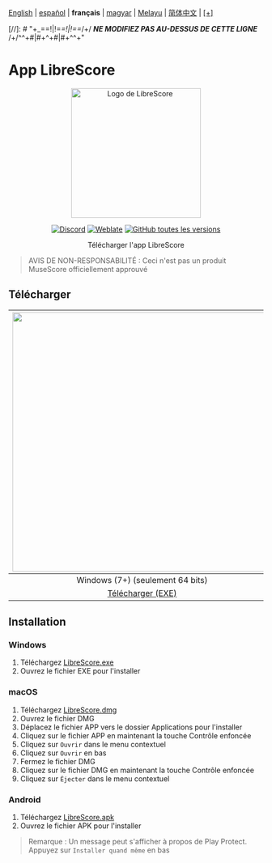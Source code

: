 <div dir="ltr" align="left">

&#8206;[English](/docs/en/README.md) | &#8206;[español](/docs/es/LÉAME.md) | &#8206;**français** | &#8206;[magyar](/docs/hu/OLVASSAEL.md) | &#8206;[Melayu](/docs/ms/BACASAYA.md) | &#8206;[简体中文](/docs/zh-Hans/自述文件.md) | &#8206;[[+]](https://librescore.ddns.net/projects/librescore/docs)

[//]: # "\+\_==!|!=_=!|!==_/+/ ***NE MODIFIEZ PAS AU-DESSUS DE CETTE LIGNE*** /+/^^+#|#+^+#|#+^^\+\"

# App LibreScore

<div align="center">

<img src="https://github.com/LibreScore/dl-musescore/raw/master/images/logo.png" width="256" alt="Logo de LibreScore">

[![Discord](https://img.shields.io/discord/774491656643674122?color=5865F2&label=&labelColor=555555&logo=discord&logoColor=FFFFFF)](https://discord.gg/DKu7cUZ4XQ) [![Weblate](https://librescore.ddns.net/widgets/librescore/-/app-librescore/svg-badge.svg)](https://librescore.ddns.net/engage/librescore) [![GitHub toutes les versions](https://img.shields.io/github/downloads/LibreScore/app-librescore/total.svg?label=Téléchargements)](https://github.com/LibreScore/app-librescore/releases/latest)

Télécharger l'app LibreScore

</div>

> AVIS DE NON-RESPONSABILITÉ : Ceci n'est pas un produit MuseScore officiellement approuvé

## Télécharger

| <img src="https://upload.wikimedia.org/wikipedia/commons/e/e2/Windows_logo_and_wordmark_-_2021.svg" width="512"> | <img src="https://upload.wikimedia.org/wikipedia/commons/2/21/MacOS_wordmark_%282017%29.svg" width="512"> |   <img src="https://upload.wikimedia.org/wikipedia/commons/3/31/Android_robot_head.svg" width="512">   |
| :--------------------------------------------------------------------------------------------------------------: | :-------------------------------------------------------------------------------------------------------: | :----------------------------------------------------------------------------------------------------: |
|                                            Windows (7+) (seulement 64 bits)                                            |                                        macOS (10.11+) (Rosetta 2)                                         |                                             Android (6.0+)                                             |
|      [Télécharger (EXE)](https://github.com/LibreScore/app-librescore/releases/latest/download/LibreScore.exe)      |  [Télécharger (DMG)](https://github.com/LibreScore/app-librescore/releases/latest/download/LibreScore.dmg)   | [Télécharger (APK)](https://github.com/LibreScore/app-librescore/releases/latest/download/LibreScore.apk) |

## Installation

### Windows

1. Téléchargez [LibreScore.exe](https://github.com/LibreScore/app-librescore/releases/latest/download/LibreScore.exe)
2. Ouvrez le fichier EXE pour l'installer

### macOS

1. Téléchargez [LibreScore.dmg](https://github.com/LibreScore/app-librescore/releases/latest/download/LibreScore.dmg)
2. Ouvrez le fichier DMG
3. Déplacez le fichier APP vers le dossier Applications pour l'installer
4. Cliquez sur le fichier APP en maintenant la touche Contrôle enfoncée
5. Cliquez sur `Ouvrir` dans le menu contextuel
6. Cliquez sur `Ouvrir` en bas
7. Fermez le fichier DMG
8. Cliquez sur le fichier DMG en maintenant la touche Contrôle enfoncée
9. Cliquez sur `Éjecter` dans le menu contextuel

### Android

1. Téléchargez [LibreScore.apk](https://github.com/LibreScore/app-librescore/releases/latest/download/LibreScore.apk)
2. Ouvrez le fichier APK pour l'installer

> Remarque : Un message peut s'afficher à propos de Play Protect. Appuyez sur `Installer quand même` en bas

</div>
